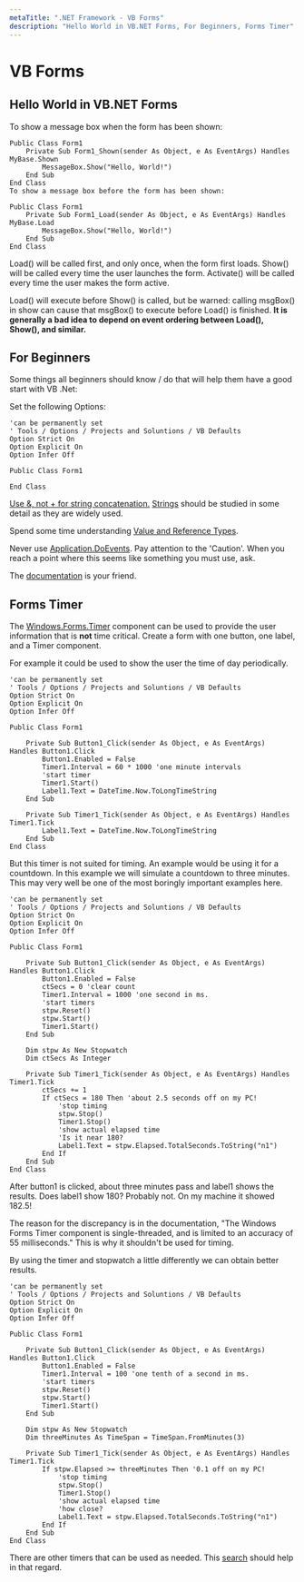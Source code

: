 ```yaml
---
metaTitle: ".NET Framework - VB Forms"
description: "Hello World in VB.NET Forms, For Beginners, Forms Timer"
---
```


# VB Forms



## Hello World in VB.NET Forms


To show a message box when the form has been shown:

```dotnet
Public Class Form1
    Private Sub Form1_Shown(sender As Object, e As EventArgs) Handles MyBase.Shown
        MessageBox.Show("Hello, World!")
    End Sub
End Class
To show a message box before the form has been shown:

Public Class Form1
    Private Sub Form1_Load(sender As Object, e As EventArgs) Handles MyBase.Load
        MessageBox.Show("Hello, World!")
    End Sub
End Class

```

Load() will be called first, and only once, when the form first loads. Show() will be called every time the user launches the form. Activate() will be called every time the user makes the form active.

Load() will execute before Show() is called, but be warned: calling msgBox() in show can cause that msgBox() to execute before Load() is finished. **It is generally a bad idea to depend on event ordering between Load(), Show(), and similar.**



## For Beginners


Some things all beginners should know / do that will help them have a good start with VB .Net:

Set the following Options:

```dotnet
'can be permanently set
' Tools / Options / Projects and Soluntions / VB Defaults
Option Strict On
Option Explicit On
Option Infer Off

Public Class Form1

End Class

```

[Use &, not + for string concatenation.](https://msdn.microsoft.com/en-us/library/te2585xw.aspx?f=255&MSPPError=-2147217396)  [Strings](https://msdn.microsoft.com/en-us/library/system.string(v=vs.110).aspx) should be studied in some detail as they are widely used.

Spend some time understanding [Value and Reference Types](https://msdn.microsoft.com/en-us/library/t63sy5hs.aspx).

Never use [Application.DoEvents](https://msdn.microsoft.com/en-us/library/system.windows.forms.application.doevents%28v=vs.110%29.aspx?f=255&MSPPError=-2147217396).  Pay attention to the 'Caution'.  When you reach a point where this seems like something you must use, ask.

The [documentation](https://social.msdn.microsoft.com/Search/en-US?query=vb%20.net&emptyWatermark=true&searchButtonTooltip=Search%20MSDN&ac=2) is your friend.



## Forms Timer


The [Windows.Forms.Timer](https://msdn.microsoft.com/en-us/library/system.windows.forms.timer(v=vs.110).aspx) component can be used to provide the user information that is **not** time critical.  Create a form with one button, one label, and a Timer component.

For example it could be used to show the user the time of day periodically.

```dotnet
'can be permanently set
' Tools / Options / Projects and Soluntions / VB Defaults
Option Strict On
Option Explicit On
Option Infer Off

Public Class Form1

    Private Sub Button1_Click(sender As Object, e As EventArgs) Handles Button1.Click
        Button1.Enabled = False
        Timer1.Interval = 60 * 1000 'one minute intervals
        'start timer
        Timer1.Start()
        Label1.Text = DateTime.Now.ToLongTimeString
    End Sub

    Private Sub Timer1_Tick(sender As Object, e As EventArgs) Handles Timer1.Tick
        Label1.Text = DateTime.Now.ToLongTimeString
    End Sub
End Class

```

But this timer is not suited for timing.  An example would be using it for a countdown.  In this example we will simulate a countdown to three minutes.  This may very well be one of the most boringly important examples here.

```dotnet
'can be permanently set
' Tools / Options / Projects and Soluntions / VB Defaults
Option Strict On
Option Explicit On
Option Infer Off

Public Class Form1

    Private Sub Button1_Click(sender As Object, e As EventArgs) Handles Button1.Click
        Button1.Enabled = False
        ctSecs = 0 'clear count
        Timer1.Interval = 1000 'one second in ms.
        'start timers
        stpw.Reset()
        stpw.Start()
        Timer1.Start()
    End Sub

    Dim stpw As New Stopwatch
    Dim ctSecs As Integer

    Private Sub Timer1_Tick(sender As Object, e As EventArgs) Handles Timer1.Tick
        ctSecs += 1
        If ctSecs = 180 Then 'about 2.5 seconds off on my PC!
            'stop timing
            stpw.Stop()
            Timer1.Stop()
            'show actual elapsed time
            'Is it near 180?
            Label1.Text = stpw.Elapsed.TotalSeconds.ToString("n1")
        End If
    End Sub
End Class

```

After button1 is clicked, about three minutes pass and label1 shows the results.  Does label1 show 180?  Probably not.  On my machine it showed 182.5!

The reason for the discrepancy is in the documentation, "The Windows Forms Timer component is single-threaded, and is limited to an accuracy of 55 milliseconds."  This is why it shouldn't be used for timing.

By using the timer and stopwatch a little differently we can obtain better results.

```dotnet
'can be permanently set
' Tools / Options / Projects and Soluntions / VB Defaults
Option Strict On
Option Explicit On
Option Infer Off

Public Class Form1

    Private Sub Button1_Click(sender As Object, e As EventArgs) Handles Button1.Click
        Button1.Enabled = False
        Timer1.Interval = 100 'one tenth of a second in ms.
        'start timers
        stpw.Reset()
        stpw.Start()
        Timer1.Start()
    End Sub

    Dim stpw As New Stopwatch
    Dim threeMinutes As TimeSpan = TimeSpan.FromMinutes(3)

    Private Sub Timer1_Tick(sender As Object, e As EventArgs) Handles Timer1.Tick
        If stpw.Elapsed >= threeMinutes Then '0.1 off on my PC!
            'stop timing
            stpw.Stop()
            Timer1.Stop()
            'show actual elapsed time
            'how close?
            Label1.Text = stpw.Elapsed.TotalSeconds.ToString("n1")
        End If
    End Sub
End Class

```

There are other timers that can be used as needed.  This [search](https://social.msdn.microsoft.com/Search/en-US?query=vb%20.net%20windows%20timers&emptyWatermark=true&searchButtonTooltip=Search%20MSDN&ac=5#refinementChanges=117&pageNumber=1&showMore=false) should help in that regard.

